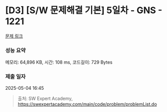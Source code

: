 # [D3] [S/W 문제해결 기본] 5일차 - GNS - 1221 

[문제 링크](https://swexpertacademy.com/main/code/problem/problemDetail.do?contestProbId=AV14jJh6ACYCFAYD) 

### 성능 요약

메모리: 64,896 KB, 시간: 108 ms, 코드길이: 729 Bytes

### 제출 일자

2025-05-04 16:45



> 출처: SW Expert Academy, https://swexpertacademy.com/main/code/problem/problemList.do